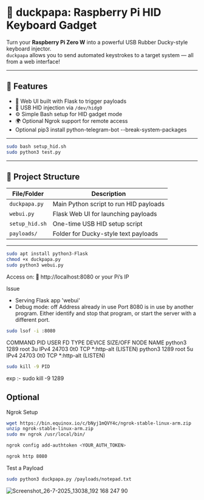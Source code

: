 # 🦆 duckpapa: Raspberry Pi HID Keyboard Gadget

Turn your **Raspberry Pi Zero W** into a powerful USB Rubber Ducky-style keyboard injector.  
`duckpapa` allows you to send automated keystrokes to a target system — all from a web interface!

---
## 🚀 Features

- 📱 Web UI built with Flask to trigger payloads
- 🔐 USB HID injection via `/dev/hidg0`
- ⚙️ Simple Bash setup for HID gadget mode
- 🌍 Optional Ngrok support for remote access
- Optional pip3 install python-telegram-bot --break-system-packages
---

```bash
sudo bash setup_hid.sh
sudo python3 test.py
```
---

## 📁 Project Structure

| File/Folder         | Description                                 |
|---------------------|---------------------------------------------|
| `duckpapa.py`       | Main Python script to run HID payloads      |
| `webui.py`          | Flask Web UI for launching payloads         |
| `setup_hid.sh`      | One-time USB HID setup script               |
| `payloads/`         | Folder for Ducky-style text payloads        |

---

``` bash
sudo apt install python3-Flask
chmod +x duckpapa.py
sudo python3 webui.py

```
Access on:
📡 http://localhost:8080 or your Pi’s IP

Issue

 * Serving Flask app 'webui'
 * Debug mode: off
Address already in use
Port 8080 is in use by another program. Either identify and stop that program, or start the server with a different port.

```bash
sudo lsof -i :8080
```

COMMAND  PID USER   FD   TYPE DEVICE SIZE/OFF NODE NAME
python3 1289 root    3u  IPv4  24703      0t0  TCP *:http-alt (LISTEN)
python3 1289 root    5u  IPv4  24703      0t0  TCP *:http-alt (LISTEN)

``` bash
sudo kill -9 PID
```
exp :- sudo kill -9 1289

## Optional
Ngrok Setup
``` bash
wget https://bin.equinox.io/c/bNyj1mQVY4c/ngrok-stable-linux-arm.zip
unzip ngrok-stable-linux-arm.zip
sudo mv ngrok /usr/local/bin/
```
```bash
ngrok config add-authtoken <YOUR_AUTH_TOKEN>
```
```bash
ngrok http 8080
```
Test a Payload
``` bash
sudo python3 duckpapa.py /payloads/notepad.txt
```
![Screenshot_26-7-2025_13038_192 168 247 90](https://github.com/user-attachments/assets/a67ab291-e7f0-4570-ad9b-daeb1ea33ec4)

